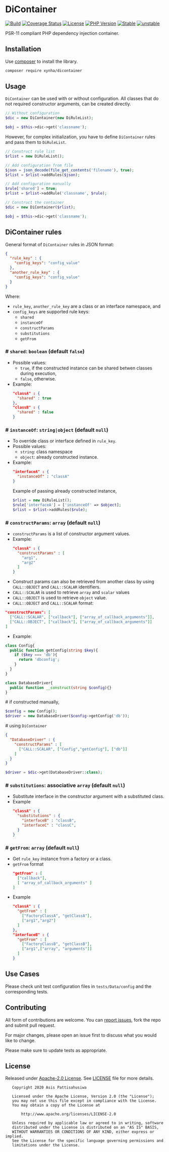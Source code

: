 # DiContainer
[![Build](https://github.com/pattisahusiwa/dicontainer/workflows/Build/badge.svg?branch=master)](https://github.com/pattisahusiwa/dicontainer/actions)
[![Coverage Status](https://coveralls.io/repos/github/pattisahusiwa/dicontainer/badge.svg?branch=master&service=github)](https://coveralls.io/github/pattisahusiwa/dicontainer?branch=master)
[![License](https://img.shields.io/github/license/pattisahusiwa/dicontainer)](https://github.com/pattisahusiwa/dicontainer/blob/master/LICENSE)
[![PHP Version](https://img.shields.io/packagist/php-v/xynha/dicontainer)](https://packagist.org/packages/xynha/dicontainer)
[![Stable](https://img.shields.io/packagist/v/xynha/dicontainer?label=stable)](https://packagist.org/packages/xynha/dicontainer)
[![unstable](https://img.shields.io/packagist/v/xynha/dicontainer?include_prereleases&label=unstable)](https://packagist.org/packages/xynha/dicontainer)

PSR-11 compliant PHP dependency injection container.

## Installation
Use [composer](https://getcomposer.org/) to install the library.
```bash
composer require xynha/dicontainer
```

## Usage
`DiContainer` can be used with or without configuration.
All classes that do not required constructor arguments, can be created directly.
````php
// Without configuration
$dic = new DiContainer(new DiRuleList);

$obj = $this->dic->get('classname');
````

However, for complex initialization, you have to define `DiContainer` rules and pass them to `DiRuleList`.
````php
// Construct rule list
$rlist = new DiRuleList();

// Add configuration from file
$json = json_decode(file_get_contents('filename'), true);
$rlist = $rlist->addRules($json);

// Add configuration manually
$rule['shared'] = true;
$rlist = $rlist->addRule('classname', $rule);

// Construct the container
$dic = new DiContainer($rlist);

$obj = $this->dic->get('classname');
````



## DiContainer rules
General format of `DiContainer` rules in JSON format:
````json
{
  "rule_key" : {
    "config_keys": "config_value"
  },
  "another_rule_key" : {
    "config_keys": "config_value"
  }
}
````
Where:
  - `rule_key`, `another_rule_key` are a class or an interface namespace, and
  - `config_keys` are supported rule keys:
    - `shared`
    - `instanceOf`
    - `constructParams`
    - `substitutions`
    - `getFrom`

### # `shared`: `boolean` (default `false`)
  - Possible values:
    * `true`, if the constructed instance can be shared betwen classes during execution,
    * `false`, otherwise.
  - Example:
    ````json
    "classA" : {
      "shared" : true
    },
    "classB" : {
      "shared" : false
    }
    ````

### # `instanceOf`: `string|object` (default `null`)
  - To override class or interface defined in `rule_key`.
  - Possible values:
    - `string`: class namespace
    - `object`: already constructed instance.
  - Example:
    ````json
    "interfaceA" : {
      "instanceOf" : "classA"
    }
    ````
    Example of passing already constructed instance,
    ````php
    $rlist = new DiRuleList();
    $rule['interfaceA'] = ['instanceOf' => $object];
    $rlist = $rlist->addRules($rule);
    ````

### # `constructParams`: `array` (default `null`)
  - `constructParams` is a list of constructor argument values.
  - Example:
    ````json
    "classA" : {
      "constructParams" : [
        "arg1",
        "arg2"
      ]
    }
    ````
  - Construct params can also be retrieved from another class by using `CALL::OBJECT` and `CALL::SCALAR` identifiers.
  - `CALL::SCALAR` is used to retrieve `array` and `scalar` values
  - `CALL::OBJECT` is used to retrieve `object` value.
  - `CALL::OBJECT` and `CALL::SCALAR` format:
  ````json
  "constructParams": [
    ["CALL::SCALAR", ["callback"], ["array_of_callback_arguments"]],
    ["CALL::OBJECT", ["callback"], ["array_of_callback_arguments"]]
  ]
  ````
  - Example:
  ````php
  class Config{
    public function getConfig(string $key){
      if ($key === 'db'){
        return 'dbconfig';
      }
    }
  }

  class DatabaseDriver{
    public function __construct(string $config){}
  }
  ````
  \# if constructed manually,
  ````php
  $config = new Config();
  $driver = new DatabaseDriver($config->getConfig('db'));
  ````
  \# using `DiContainer`
  ````json
  {
    "DatabaseDriver" : {
      "constructParams" : [
        ["CALL::SCALAR", ["Config","getConfig"], ["db"]]
      ]
    }
  }
  ````
  ````php
  $driver = $dic->get(DatabaseDriver::class);
  ````

### # `substitutions`: associative `array` (default `null`)
  - Substitute interface in the constructor argument with a substituted class.
  - Example
    ````json
    "classA" : {
      "substitutions" : {
        "interfaceB" : "classB",
        "interfaceC" : "classC",
      }
    }
    ````

### # `getFrom`: `array` (default `null`)
  - Get `rule_key` instance from a factory or a class.
  - `getFrom` format
    ````json
    "getFrom" : [
      ["callback"],
      [ "array_of_callback_arguments" ]
    ]
    ````
  - Example
    ````json
    "classA" : {
      "getFrom" : [
        ["FactoryClassA", "getClassA"],
        ["arg1","arg2"]
      ]
    },
    "interfaceB" : {
      "getFrom" : [
        ["FactoryClassB", "getClassB"],
        ["arg1",["array", "arguments"]]
      ]
    }
    ````

## Use Cases

Please check unit test configuration files in `tests/Data/config` and the corresponding tests.


## Contributing
All form of contributions are welcome. You can [report issues](https://github.com/pattisahusiwa/dicontainer/issues), fork the repo and submit pull request.

For major changes, please open an issue first to discuss what you would like to change.

Please make sure to update tests as appropriate.

## License
Released under [Apache-2.0 License](https://opensource.org/licenses/Apache-2.0). See [LICENSE](https://github.com/pattisahusiwa/dicontainer/blob/master/LICENSE) file for more details.

````
   Copyright 2020 Asis Pattisahusiwa

   Licensed under the Apache License, Version 2.0 (the "License");
   you may not use this file except in compliance with the License.
   You may obtain a copy of the License at

       http://www.apache.org/licenses/LICENSE-2.0

   Unless required by applicable law or agreed to in writing, software
   distributed under the License is distributed on an "AS IS" BASIS,
   WITHOUT WARRANTIES OR CONDITIONS OF ANY KIND, either express or implied.
   See the License for the specific language governing permissions and
   limitations under the License.
````
